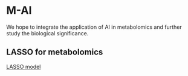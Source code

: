 # M-AI
We hope to integrate the application of AI in metabolomics and further study the biological significance.

## LASSO for metabolomics
[LASSO model](LASSO/)
